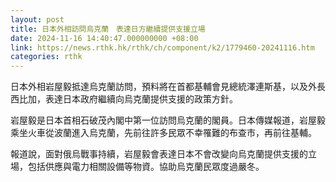 ```yaml
---
layout: post
title: 日本外相訪問烏克蘭　表達日方繼續提供支援立場
date: 2024-11-16 14:40:47.000000000 +08:00
link: https://news.rthk.hk/rthk/ch/component/k2/1779460-20241116.htm
categories: rthk
---
```


日本外相岩屋毅抵達烏克蘭訪問，預料將在首都基輔會見總統澤連斯基，以及外長西比加，表達日本政府繼續向烏克蘭提供支援的政策方針。

岩屋毅是日本首相石破茂內閣中第一位訪問烏克蘭的閣員。日本傳媒報道，岩屋毅乘坐火車從波蘭進入烏克蘭，先前往許多民眾不幸罹難的布查市，再前往基輔。

報道說，面對俄烏戰事持續，岩屋毅會表達日本不會改變向烏克蘭提供支援的立場，包括供應與電力相關設備等物資。協助烏克蘭民眾度過嚴冬。
